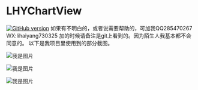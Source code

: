# LHYChartView

[![GitHub version](https://badge.fury.io/gh/lihaiyang123%2FLHYChartView.svg)](https://badge.fury.io/gh/lihaiyang123%2FLHYChartView)
如果有不明白的，或者说需要帮助的，可加我QQ285470267 WX:lihaiyang730325 加的时候请备注是git上看到的。因为陌生人我基本都不会同意的。
以下是我项目里使用到的部分截图。

![我是图片](http://code.cocoachina.com/uploads/attachments/20190322/138058/a9669ecbfb79f15071d97ec29d5ad690.png)


![我是图片](http://code.cocoachina.com/uploads/attachments/20181023/137760/66695d7663d42737d49df3cbf8af8703.png)


![我是图片](http://code.cocoachina.com/uploads/attachments/20181023/137760/46a7a1db1887d04eba227dce4900b5ca.png)
